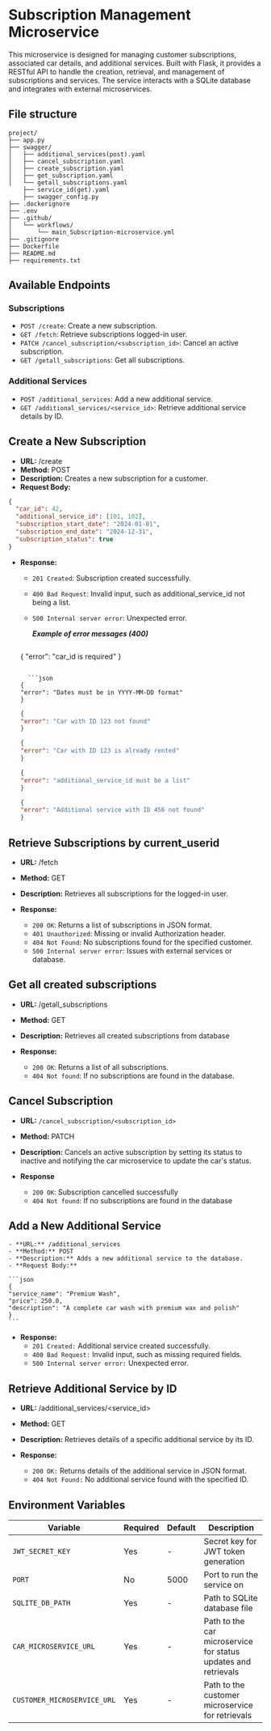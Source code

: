 # Subscription Management Microservice

This microservice is designed for managing customer subscriptions, associated car details, and additional services. Built with Flask, it provides a RESTful API to handle the creation, retrieval, and management of subscriptions and services. The service interacts with a SQLite database and integrates with external microservices.


## File structure
```
project/
├── app.py                   
├── swagger/                 
│   ├── additional_services(post).yaml          
│   ├── cancel_subscription.yaml           
│   ├── create_subscription.yaml        
│   ├── get_subscription.yaml    
│   └── getall_subscriptions.yaml
    ├── service_id(get).yaml    
    ├── swagger_config.py    
├── .dockerignore            
├── .env                     
├── .github/                 
│   └── workflows/           
│       └── main_Subscription-microservice.yml 
├── .gitignore               
├── Dockerfile               
├── README.md                
├── requirements.txt
```



## Available Endpoints

### Subscriptions
- `POST /create`: Create a new subscription.
- `GET /fetch`: Retrieve subscriptions logged-in user.
- `PATCH /cancel_subscription/<subscription_id>`: Cancel an active subscription.
- `GET /getall_subscriptions`: Get all subscriptions.

### Additional Services
- `POST /additional_services`: Add a new additional service.
- `GET /additional_services/<service_id>`: Retrieve additional service details by ID.





## Create a New Subscription
  - **URL:** /create
  - **Method:** POST
  - **Description:** Creates a new subscription for a customer.
  - **Request Body:**

  ```json
  {
    "car_id": 42,
    "additional_service_id": [101, 102],
    "subscription_start_date": "2024-01-01",
    "subscription_end_date": "2024-12-31",
    "subscription_status": true
  }
  ```
- **Response:**
  - `201 Created`: Subscription created successfully.
  - `400 Bad Request`: Invalid input, such as additional_service_id not being a list.
  - `500 Internal server error`: Unexpected error.

    ***Example of error messages (400)***
    
      ```json
   {
    "error": "car_id is required"
   }
    ```
  
      ```json
   {
    "error": "Dates must be in YYYY-MM-DD format"
   }
    ```
  
     ```json
   {
    "error": "Car with ID 123 not found"
   }
    ```
  
     ```json
   {
    "error": "Car with ID 123 is already rented"
   }
    ```
  
     ```json
   {
    "error": "additional_service_id must be a list"
   }
    ```
  
     ```json
   {
    "error": "Additional service with ID 456 not found"
   }
    ```     


## Retrieve Subscriptions by current_userid
  - **URL:** /fetch
  - **Method:** GET
  - **Description:** Retrieves all subscriptions for the logged-in user. 
 
- **Response:**
  - `200 OK`: Returns a list of subscriptions in JSON format.
  - `401 Unauthorized`: Missing or invalid Authorization header.
  - `404 Not Found`: No subscriptions found for the specified customer.
  - `500 Internal server error`: Issues with external services or database.



## Get all created subscriptions
  - **URL:** /getall_subscriptions
  - **Method:** GET
  - **Description:** Retrieves all created subscriptions from database

- **Response:**
  - `200 OK`: Returns a list of all subscriptions.    
  - `404 Not found`: If no subscriptions are found in the database.



## Cancel Subscription
  - **URL:** `/cancel_subscription/<subscription_id>`
  - **Method:** PATCH
  - **Description:** Cancels an active subscription by setting its status to inactive and notifying the car microservice to update the car's status.

  - **Response**
    - `200 OK`: Subscription cancelled successfully
    - `404 Not found`: If no subscriptions are found in the database



    
  ## Add a New Additional Service
    - **URL:** /additional_services
    - **Method:** POST
    - **Description:** Adds a new additional service to the database.
    - **Request Body:**

    ```json
    {
    "service_name": "Premium Wash",
    "price": 250.0,
    "description": "A complete car wash with premium wax and polish"
    }
    ```

- **Response:**
  - `201 Created:` Additional service created successfully.
  - `400 Bad Request:` Invalid input, such as missing required fields.
  - `500 Internal server error:` Unexpected error.

  

## Retrieve Additional Service by ID
  - **URL:** /additional_services/<service_id>
  - **Method:** GET
  - **Description:** Retrieves details of a specific additional service by its ID.

- **Response:**
  - `200 OK:` Returns details of the additional service in JSON format.
  - `404 Not Found:` No additional service found with the specified ID.



## Environment Variables
| Variable | Required | Default | Description |
|----------|----------|---------|-------------|
| `JWT_SECRET_KEY` | Yes | - | Secret key for JWT token generation |
| `PORT` | No | 5000 | Port to run the service on |
| `SQLITE_DB_PATH` | Yes | - | Path to SQLite database file |
| `CAR_MICROSERVICE_URL` | Yes | - | Path to the car microservice for status updates and retrievals |
|`CUSTOMER_MICROSERVICE_URL` | Yes | - | Path to the customer microservice for retrievals |
